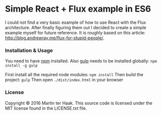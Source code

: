 Simple React + Flux example in ES6
==================================

I could not find a very basic example of how to use React with the Flux architecture. 
After finally figuring them out I decided to create a simple example myself for future reference.
It is roughly based on this article: http://blog.andrewray.me/flux-for-stupid-people/.

### Installation & Usage
You need to have [npm](https://nodejs.org/en/download/) installed.
Also [gulp](http://gulpjs.com/) needs to be installed globally:
`npm install -g gulp`

First install all the required node modules:
`npm install`
Then build the project:
`gulp`
Then open `./dist/index.html` in your browser

### License
Copyright © 2016 Martin ter Haak. 
This source code is licensed under the MIT license found in the LICENSE.txt file. 